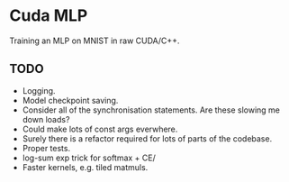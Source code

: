 # Cuda MLP
Training an MLP on MNIST in raw CUDA/C++.

## TODO

* Logging.
* Model checkpoint saving.
* Consider all of the synchronisation statements. Are these slowing me down loads?
* Could make lots of const args everwhere.
* Surely there is a refactor required for lots of parts of the codebase.
* Proper tests.
* log-sum exp trick for softmax + CE/
* Faster kernels, e.g. tiled matmuls.
